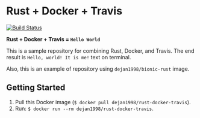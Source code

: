 # Rust + Docker + Travis

[![Build Status](https://travis-ci.org/iamdejan/rust-docker-travis.svg?branch=master)](https://travis-ci.org/iamdejan/rust-docker-travis)

**Rust + Docker + Travis = `Hello World`**

This is a sample repository for combining Rust, Docker, and Travis. The end result is `Hello, world! It is me!` text on terminal.

Also, this is an example of repository using `dejan1998/bionic-rust` image.

## Getting Started

1) Pull this Docker image (`$ docker pull dejan1998/rust-docker-travis`).
2) Run: `$ docker run --rm dejan1998/rust-docker-travis`.